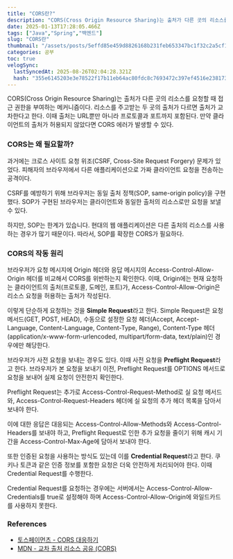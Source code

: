 ```yaml
---
title: "CORS란?"
description: "CORS(Cross Origin Resource Sharing)는 출처가 다른 곳의 리소스를 요청할 때 접근 권한을 부여하는 메커니즘이다. 리소스를 주고받는 두 곳의 출처가 다르면 출처가 교차한다고 한다. 이때 출처는 URL뿐만 아니라 프로토콜과 포트까지 포함된다. 만"
date: 2025-01-13T17:28:05.466Z
tags: ["Java","Spring","백엔드"]
slug: "CORS란"
thumbnail: "/assets/posts/5effd85e459d8826168b231feb653347bc1f32c2a5cf1a932494549b55b39986.png"
categories: 공부
toc: true
velogSync:
  lastSyncedAt: 2025-08-26T02:04:28.321Z
  hash: "355e6145203e3e78522f17b11eb64ac80fdc8c7693472c397ef4516e2381732d"
---
```


CORS(Cross Origin Resource Sharing)는 출처가 다른 곳의 리소스를 요청할 때 접근 권한을 부여하는 메커니즘이다. 리소스를 주고받는 두 곳의 출처가 다르면 출처가 교차한다고 한다. 이때 출처는 URL뿐만 아니라 프로토콜과 포트까지 포함된다. 만약 클라이언트의 출처가 허용되지 않았다면 CORS 에러가 발생할 수 있다.

### CORS는 왜 필요할까?
과거에는 크로스 사이트 요청 위조(CSRF, Cross-Site Request Forgery) 문제가 있었다. 피해자의 브라우저에서 다른 애플리케이션으로 가짜 클라이언트 요청을 전송하는 공격이다.

CSRF를 예방하기 위해 브라우저는 동일 출처 정책(SOP, same-origin policy)을 구현했다. SOP가 구현된 브라우저는 클라이언트와 동일한 출처의 리소스로만 요청을 보낼 수 있다.

하지만, SOP는 한계가 있습니다. 현대의 웹 애플리케이션은 다른 출처의 리소스를 사용하는 경우가 많기 때문이다. 따라서, SOP를 확장한 CORS가 필요하다.

### CORS의 작동 원리

브라우저가 요청 메시지에 Origin 헤더와 응답 메시지의 Access-Control-Allow-Origin 헤더를 비교해서 CORS를 위반하는지 확인한다. 이때, Origin에는 현재 요청하는 클라이언트의 출처(프로토콜, 도메인, 포트)가, Access-Control-Allow-Origin은 리소스 요청을 허용하는 출처가 작성된다.

이렇게 단순하게 요청하는 것을 **Simple Request**라고 한다. Simple Request은 요청 메서드(GET, POST, HEAD), 수동으로 설정한 요청 헤더(Accept, Accept-Language, Content-Language, Content-Type, Range), Content-Type 헤더(application/x-www-form-urlencoded, multipart/form-data, text/plain)인 경우에만 해당한다.

브라우저가 사전 요청을 보내는 경우도 있다. 이때 사전 요청을 **Preflight Request**라고 한다. 브라우저가 본 요청을 보내기 이전, Preflight Request를 OPTIONS 메서드로 요청을 보내어 실제 요청이 안전한지 확인한다.

Preflight Request는 추가로 Access-Control-Request-Method로 실 요청 메서드와, Access-Control-Request-Headers 헤더에 실 요청의 추가 헤더 목록을 담아서 보내야 한다.

이에 대한 응답은 대응되는 Access-Control-Allow-Methods와 Access-Control-Headers를 보내야 하고, Preflight Request로 인한 추가 요청을 줄이기 위해 캐시 기간을 Access-Control-Max-Age에 담아서 보내야 한다.

또한 인증된 요청을 사용하는 방식도 있는데 이를 **Credential Request**라고 한다. 쿠키나 토큰과 같은 인증 정보를 포함한 요청은 더욱 안전하게 처리되어야 한다. 이때 Credential Request를 수행한다.

Credential Request를 요청하는 경우에는 서버에서는 Access-Control-Allow-Credentials를 true로 설정해야 하며 Access-Control-Allow-Origin에 와일드카드를 사용하지 못한다.

### References

- [토스페이먼츠 - CORS 대응하기](https://docs.tosspayments.com/blog/payment-window-cors-error#%EA%B2%B0%EC%A0%9C%EC%B0%BD%EC%97%90%EC%84%9C-cors-%EB%8C%80%EC%9D%91%ED%95%98%EA%B8%B0)
- [MDN - 교차 출처 리소스 공유 (CORS)](https://developer.mozilla.org/ko/docs/Web/HTTP/CORS)
